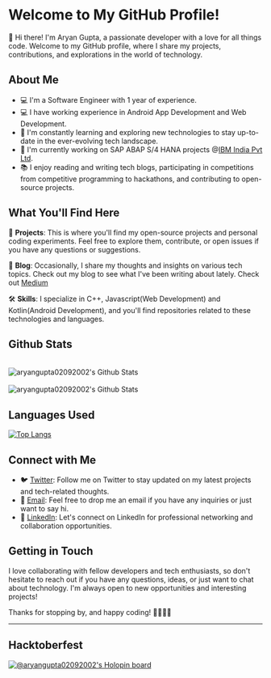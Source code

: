 # Welcome to My GitHub Profile!

👋 Hi there! I'm Aryan Gupta, a passionate developer with a love for all things code. Welcome to my GitHub profile, where I share my projects, contributions, and explorations in the world of technology.

## About Me

- 💻 I'm a Software Engineer with 1 year of experience.
- 💻 I have working experience in Android App Development and Web Development.
- 🌱 I'm constantly learning and exploring new technologies to stay up-to-date in the ever-evolving tech landscape.
- 🔭 I'm currently working on SAP ABAP S/4 HANA projects @[IBM India Pvt Ltd](https://www.ibm.com/in-en).
- 📚 I enjoy reading and writing tech blogs, participating in competitions from competitive programming to hackathons, and contributing to open-source projects.

## What You'll Find Here

📁 **Projects**: This is where you'll find my open-source projects and personal coding experiments. Feel free to explore them, contribute, or open issues if you have any questions or suggestions.

📝 **Blog**: Occasionally, I share my thoughts and insights on various tech topics. Check out my blog to see what I've been writing about lately. Check out [Medium](https://medium.com/@aryan.gupta_56917)

🛠️ **Skills**: I specialize in C++, Javascript(Web Development) and Kotlin(Android Development), and you'll find repositories related to these technologies and languages.

## Github Stats
<br>
<img align="center" src="https://github-readme-stats.vercel.app/api?username=aryangupta02092002&include_all_commits=true&count_private=true&show_icons=true&line_height=20&title_color=7A7ADB&icon_color=2234AE&text_color=D3D3D3&bg_color=0,000000,130F40" alt="aryangupta02092002's Github Stats">
</br>

<br>
<img align="center" src="https://streak-stats.demolab.com/?user=aryangupta02092002" alt="aryangupta02092002's Github Stats">
</br>

## Languages Used
[![Top Langs](https://github-readme-stats.vercel.app/api/top-langs/?username=aryangupta02092002&layout=compact&text_color=daf7dc&bg_color=151515)](https://github.com/aryangupta02092002/aryangupta02092002/blob/main/README.md)


## Connect with Me

- 🐦 [Twitter](https://x.com/the_aryan__g?t=S7kiqaV9hPQpp56KfUN22Q&s=08): Follow me on Twitter to stay updated on my latest projects and tech-related thoughts.
- 📧 [Email](mailto:aryangupta02092002@gmail.com): Feel free to drop me an email if you have any inquiries or just want to say hi.
- 💼 [LinkedIn](https://www.linkedin.com/in/aryan-gupta-1bb108192/): Let's connect on LinkedIn for professional networking and collaboration opportunities.

## Getting in Touch

I love collaborating with fellow developers and tech enthusiasts, so don't hesitate to reach out if you have any questions, ideas, or just want to chat about technology. I'm always open to new opportunities and interesting projects!

Thanks for stopping by, and happy coding! 👩‍💻👨‍💻

---

## Hacktoberfest
[![@aryangupta02092002's Holopin board](https://holopin.me/aryangupta02092002)](https://holopin.io/@aryangupta02092002)
